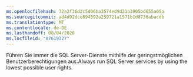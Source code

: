 ```yaml
---
ms.openlocfilehash: 72a2f36d2c5d06ba3574ed9d21a3905bd655a05a
ms.sourcegitcommit: ad4d92dce894592a259721a1571b1d8736abacdb
ms.translationtype: MT
ms.contentlocale: de-DE
ms.lasthandoff: 08/04/2020
ms.locfileid: "87619327"
---
```

<span data-ttu-id="a4a5e-101">Führen Sie immer die SQL Server-Dienste mithilfe der geringstmöglichen Benutzerberechtigungen aus.</span><span class="sxs-lookup"><span data-stu-id="a4a5e-101">Always run SQL Server services by using the lowest possible user rights.</span></span>
